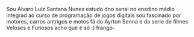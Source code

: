 Sou Álvaro  Luiz  Santana  Nunes  estudo dno senai no ensdino médio integrad ao curso de programação de jogos  digitais sou fascinado  por motores, carros antrigos e motos  fã do  Ayrton  Senna  e da serie de filmes  Veloses  e  Furiosos  acho  que  é só :) frango-
